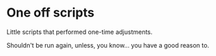 One off scripts
===============

Little scripts that performed one-time adjustments.

Shouldn't be run again, unless, you know... you have a good reason to.
